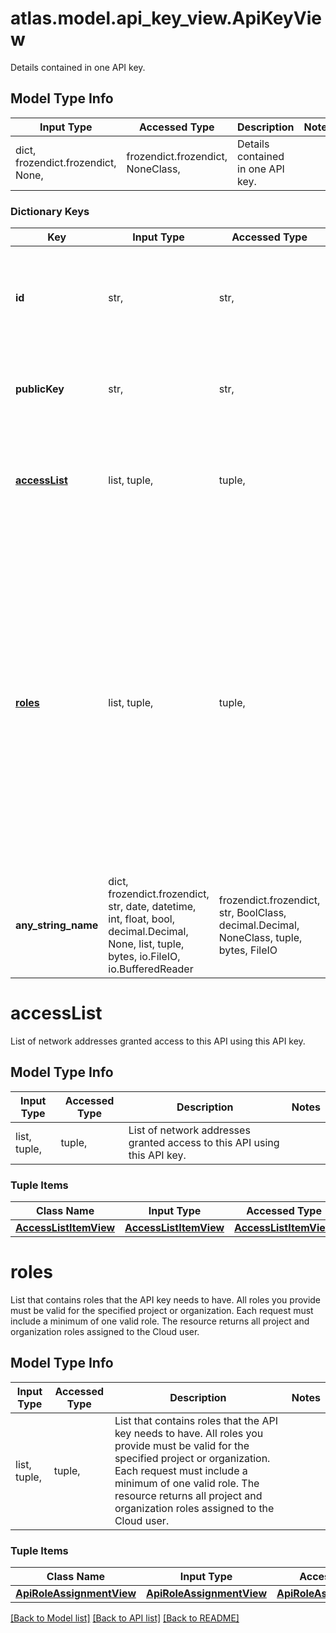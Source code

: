 # atlas.model.api_key_view.ApiKeyView

Details contained in one API key.

## Model Type Info
Input Type | Accessed Type | Description | Notes
------------ | ------------- | ------------- | -------------
dict, frozendict.frozendict, None,  | frozendict.frozendict, NoneClass,  | Details contained in one API key. | 

### Dictionary Keys
Key | Input Type | Accessed Type | Description | Notes
------------ | ------------- | ------------- | ------------- | -------------
**id** | str,  | str,  | Unique 24-hexadecimal digit string that identifies this organization API key. | 
**publicKey** | str,  | str,  | Public API key value set for the specified organization API key. | 
**[accessList](#accessList)** | list, tuple,  | tuple,  | List of network addresses granted access to this API using this API key. | [optional] 
**[roles](#roles)** | list, tuple,  | tuple,  | List that contains roles that the API key needs to have. All roles you provide must be valid for the specified project or organization. Each request must include a minimum of one valid role. The resource returns all project and organization roles assigned to the Cloud user. | [optional] 
**any_string_name** | dict, frozendict.frozendict, str, date, datetime, int, float, bool, decimal.Decimal, None, list, tuple, bytes, io.FileIO, io.BufferedReader | frozendict.frozendict, str, BoolClass, decimal.Decimal, NoneClass, tuple, bytes, FileIO | any string name can be used but the value must be the correct type | [optional]

# accessList

List of network addresses granted access to this API using this API key.

## Model Type Info
Input Type | Accessed Type | Description | Notes
------------ | ------------- | ------------- | -------------
list, tuple,  | tuple,  | List of network addresses granted access to this API using this API key. | 

### Tuple Items
Class Name | Input Type | Accessed Type | Description | Notes
------------- | ------------- | ------------- | ------------- | -------------
[**AccessListItemView**](AccessListItemView.md) | [**AccessListItemView**](AccessListItemView.md) | [**AccessListItemView**](AccessListItemView.md) |  | 

# roles

List that contains roles that the API key needs to have. All roles you provide must be valid for the specified project or organization. Each request must include a minimum of one valid role. The resource returns all project and organization roles assigned to the Cloud user.

## Model Type Info
Input Type | Accessed Type | Description | Notes
------------ | ------------- | ------------- | -------------
list, tuple,  | tuple,  | List that contains roles that the API key needs to have. All roles you provide must be valid for the specified project or organization. Each request must include a minimum of one valid role. The resource returns all project and organization roles assigned to the Cloud user. | 

### Tuple Items
Class Name | Input Type | Accessed Type | Description | Notes
------------- | ------------- | ------------- | ------------- | -------------
[**ApiRoleAssignmentView**](ApiRoleAssignmentView.md) | [**ApiRoleAssignmentView**](ApiRoleAssignmentView.md) | [**ApiRoleAssignmentView**](ApiRoleAssignmentView.md) |  | 

[[Back to Model list]](../../README.md#documentation-for-models) [[Back to API list]](../../README.md#documentation-for-api-endpoints) [[Back to README]](../../README.md)

